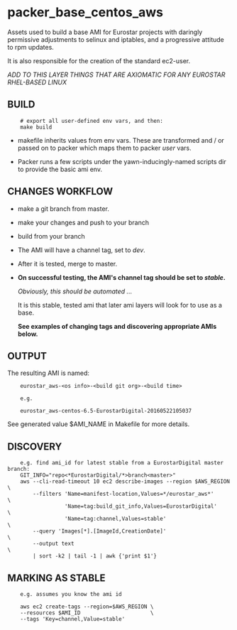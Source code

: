 # packer\_base\_centos\_aws

Assets used to build a base AMI for Eurostar projects with daringly permissive
adjustments to selinux and iptables, and a progressive attitude to rpm updates.

It is also responsible for the creation of the standard ec2-user.

*ADD TO THIS LAYER THINGS THAT ARE AXIOMATIC FOR ANY EUROSTAR RHEL-BASED LINUX*

## BUILD

        # export all user-defined env vars, and then:
        make build

* makefile inherits values from env vars. These are transformed and / or
  passed on to packer which maps them to packer _user_ vars.

* Packer runs a few scripts under the yawn-inducingly-named scripts dir to
  provide the basic ami env.

## CHANGES WORKFLOW

* make a git branch from master.

* make your changes and push to your branch

* build from your branch

* The AMI will have a channel tag, set to _dev_.

* After it is tested, merge to master.

* **On successful testing, the AMI's channel tag should be set to  _stable_.**

  _Obviously, this should be automated ..._

  It is this stable, tested ami that later ami layers will look for to use
  as a base.

  **See examples of changing tags and discovering appropriate AMIs below.**


## OUTPUT

The resulting AMI is named:

        eurostar_aws-<os info>-<build git org>-<build time>

        e.g.

        eurostar_aws-centos-6.5-EurostarDigital-20160522105037

See generated value $AMI\_NAME in Makefile for more details.

## DISCOVERY

        e.g. find ami_id for latest stable from a EurostarDigital master branch:
        GIT_INFO="repo<*EurostarDigital/*>branch<master>"
        aws --cli-read-timeout 10 ec2 describe-images --region $AWS_REGION \
            --filters 'Name=manifest-location,Values=*/eurostar_aws*'      \
                      'Name=tag:build_git_info,Values=EurostarDigital'     \
                      'Name=tag:channel,Values=stable'                     \
            --query 'Images[*].[ImageId,CreationDate]'                     \
            --output text                                                  \
            | sort -k2 | tail -1 | awk {'print $1'}


## MARKING AS STABLE

        e.g. assumes you know the ami id

        aws ec2 create-tags --region=$AWS_REGION \
        --resources $AMI_ID                      \
        --tags 'Key=channel,Value=stable'


